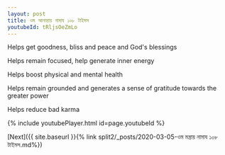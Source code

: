 ```yaml
---
layout: post
title: ওম আনান্তায় নামায ১০৮ টাইমস
youtubeId: tRljsOeZmLo
---
```

 
 
Helps get goodness, bliss and peace and God's blessings
 
Helps remain focused, help generate inner energy 
 
Helps boost physical and mental health 
 
Helps remain grounded and generates a sense of gratitude towards the greater power 
 
Helps reduce bad karma
 
 
 
 


{% include youtubePlayer.html id=page.youtubeId %}
 
[Next]({{ site.baseurl }}{% link  split2/_posts/2020-03-05-ওম মন্ত্রায় নামায ১০৮ টাইমস.md%})
 
